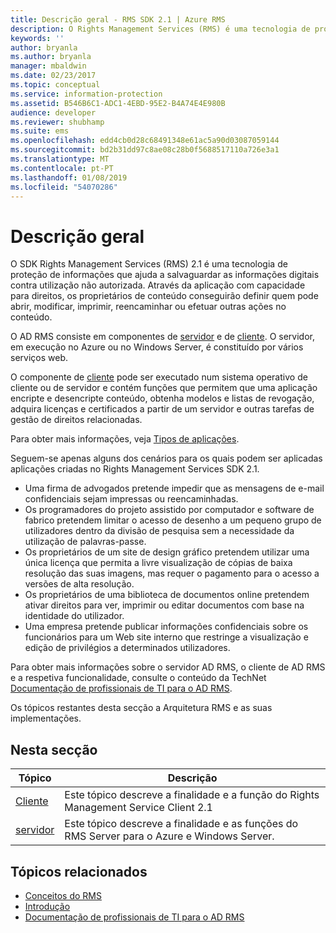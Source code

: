 ```yaml
---
title: Descrição geral - RMS SDK 2.1 | Azure RMS
description: O Rights Management Services (RMS) é uma tecnologia de proteção de informações que ajuda a salvaguardar as informações digitais contra a utilização não autorizada.
keywords: ''
author: bryanla
ms.author: bryanla
manager: mbaldwin
ms.date: 02/23/2017
ms.topic: conceptual
ms.service: information-protection
ms.assetid: B546B6C1-ADC1-4EBD-95E2-B4A74E4E980B
audience: developer
ms.reviewer: shubhamp
ms.suite: ems
ms.openlocfilehash: edd4cb0d28c68491348e61ac5a90d03087059144
ms.sourcegitcommit: bd2b31dd97c8ae08c28b0f5688517110a726e3a1
ms.translationtype: MT
ms.contentlocale: pt-PT
ms.lasthandoff: 01/08/2019
ms.locfileid: "54070286"
---
```

# <a name="overview"></a>Descrição geral

O SDK Rights Management Services (RMS) 2.1 é uma tecnologia de proteção de informações que ajuda a salvaguardar as informações digitais contra utilização não autorizada. Através da aplicação com capacidade para direitos, os proprietários de conteúdo conseguirão definir quem pode abrir, modificar, imprimir, reencaminhar ou efetuar outras ações no conteúdo.

O AD RMS consiste em componentes de [servidor](ad-rms-server.md) e de [cliente](ad-rms-client.md). O servidor, em execução no Azure ou no Windows Server, é constituído por vários serviços web.

O componente de [cliente](ad-rms-client.md) pode ser executado num sistema operativo de cliente ou de servidor e contém funções que permitem que uma aplicação encripte e desencripte conteúdo, obtenha modelos e listas de revogação, adquira licenças e certificados a partir de um servidor e outras tarefas de gestão de direitos relacionadas.

Para obter mais informações, veja [Tipos de aplicações](application-types.md).

Seguem-se apenas alguns dos cenários para os quais podem ser aplicadas aplicações criadas no Rights Management Services SDK 2.1.

-   Uma firma de advogados pretende impedir que as mensagens de e-mail confidenciais sejam impressas ou reencaminhadas.
-   Os programadores do projeto assistido por computador e software de fabrico pretendem limitar o acesso de desenho a um pequeno grupo de utilizadores dentro da divisão de pesquisa sem a necessidade da utilização de palavras-passe.
-   Os proprietários de um site de design gráfico pretendem utilizar uma única licença que permita a livre visualização de cópias de baixa resolução das suas imagens, mas requer o pagamento para o acesso a versões de alta resolução.
-   Os proprietários de uma biblioteca de documentos online pretendem ativar direitos para ver, imprimir ou editar documentos com base na identidade do utilizador.
-   Uma empresa pretende publicar informações confidenciais sobre os funcionários para um Web site interno que restringe a visualização e edição de privilégios a determinados utilizadores.

Para obter mais informações sobre o servidor AD RMS, o cliente de AD RMS e a respetiva funcionalidade, consulte o conteúdo da TechNet [Documentação de profissionais de TI para o AD RMS](https://TechNet.Microsoft.Com/library/cc771234.aspx).

Os tópicos restantes desta secção a Arquitetura RMS e as suas implementações.

## <a name="in-this-section"></a>Nesta secção

| Tópico | Descrição |
|-------|-------------|
|[Cliente](ad-rms-client.md) |Este tópico descreve a finalidade e a função do Rights Management Service Client 2.1 |
|[servidor](ad-rms-server.md) | Este tópico descreve a finalidade e as funções do RMS Server para o Azure e Windows Server.|


## <a name="related-topics"></a>Tópicos relacionados

* [Conceitos do RMS](application-types.md)
* [Introdução](getting-started-with-ad-rms-2-0.md)
* [Documentação de profissionais de TI para o AD RMS](https://technet.microsoft.com/library/cc771234.aspx)
